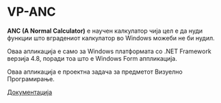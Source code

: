 # VP-ANC

**ANC (A Normal Calculator)** е научен калкулатор чија цел е да нуди функции што вградениот калкулатор во Windows можеби не би нудил.

Оваа апликација е само за Windows платформата со .NET Framework верзија 4.8, поради тоа што е Windows Form аппликација.

Оваа апликација е проектна задача за предметот Визуелно Програмирање.

[Документација](документациja/документација.pdf)
